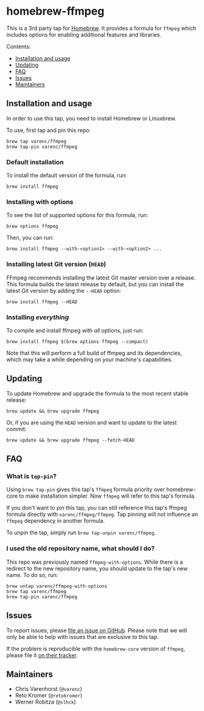 # homebrew-ffmpeg

This is a 3rd party tap for [Homebrew](http://brew.sh/). It provides a formula for `ffmpeg` which includes options for enabling additional features and libraries.

Contents:

- [Installation and usage](#installation-and-usage)
- [Updating](#updating)
- [FAQ](#faq)
- [Issues](#issues)
- [Maintainers](#maintainers)

## Installation and usage

In order to use this tap, you need to install Homebrew or Linuxbrew.

To use, first tap and pin this repo:

```
brew tap varenc/ffmpeg
brew tap-pin varenc/ffmpeg
```

### Default installation

To install the default version of the formula, run:

```
brew install ffmpeg
```

### Installing with options

To see the list of supported options for this formula, run:

```
brew options ffmpeg
```

Then, you can run:

```
brew install ffmpeg --with-<option1> --with-<option2> ...
```

### Installing latest Git version (`HEAD`)

FFmpeg recommends installing the latest Git master version over a release. This formula builds the latest release by default, but you can install the latest Git version by adding the `--HEAD` option:

```
brew install ffmpeg --HEAD
```

### Installing *everything*

To compile and install ffmpeg with *all* options, just run:

```
brew install ffmpeg $(brew options ffmpeg --compact)
```

Note that this will perform a full build of ffmpeg and its dependencies, which may take a while depending on your machine's capabilities.

## Updating

To update Homebrew and upgrade the formula to the most recent stable release:

```
brew update && brew upgrade ffmpeg
```

Or, if you are using the `HEAD` version and want to update to the latest commit:

```
brew update && brew upgrade ffmpeg --fetch-HEAD
```

## FAQ

### What is `tap-pin`?

Using `brew tap-pin` gives this tap's `ffmpeg` formula priority over homebrew-core to make installation simpler. Now `ffmpeg` will refer to this tap's formula.

If you don't want to pin this tap, you can still reference this tap's ffmpeg formula directly with `varenc/ffmpeg/ffmpeg`. Tap pinning will not influence an `ffmpeg` dependency in another formula.

To unpin the tap, simply run `brew tap-unpin varenc/ffmpeg`.

### I used the old repository name, what should I do?

This repo was previously named `ffmpeg-with-options`. While there is a redirect to the new repository name, you should update to the tap's new name. To do so, run:

```
brew untap varenc/ffmpeg-with-options
brew tap varenc/ffmpeg
brew tap-pin varenc/ffmpeg
```

## Issues

To report issues, please [file an issue on GitHub](https://github.com/varenc/homebrew-ffmpeg/issues). Please note that we will only be able to help with issues that are exclusive to this tap.

If the problem is reproducible with the `homebrew-core` version of `ffmpeg`, please file it [on their tracker](https://github.com/Homebrew/homebrew-core/).

## Maintainers

- Chris Varenhorst (`@varenc`)
- Reto Kromer (`@retokromer`)
- Werner Robitza (`@slhck`)
